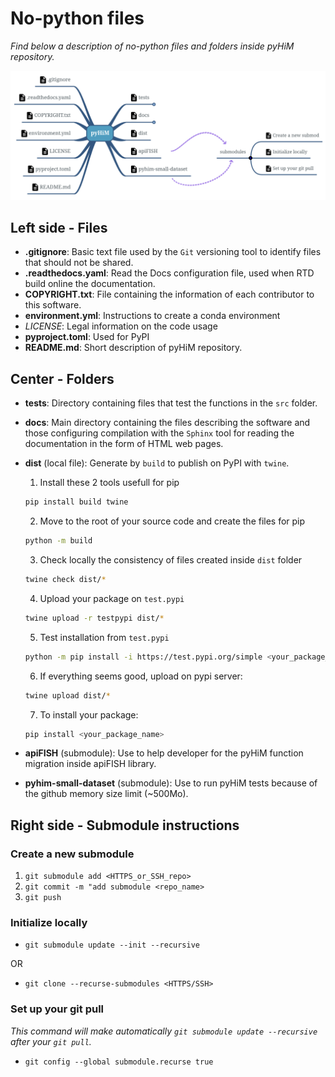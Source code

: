 # No-python files

*Find below a description of no-python files and  folders inside pyHiM repository.*

![diagram of high-level](../_static/contributor/none_python_files.png)

## Left side - Files
* **.gitignore**: Basic text file used by the `Git` versioning tool to identify files that should not be shared.
* **.readthedocs.yaml**: Read the Docs configuration file, used when RTD build online the documentation.
* **COPYRIGHT.txt**: File containing the information of each contributor to this software.
* **environment.yml**: Instructions to create a conda environment
* *LICENSE*: Legal information on the code usage
* **pyproject.toml**: Used for PyPI
* **README.md**: Short description of pyHiM repository.

## Center - Folders
* **tests**: Directory containing files that test the functions in the `src` folder.
* **docs**: Main directory containing the files describing the software and those configuring compilation with the `Sphinx` tool for reading the documentation in the form of HTML web pages.
* **dist** (local file): Generate by `build` to publish on PyPI with `twine`.
    1. Install these 2 tools usefull for pip
    ```bash
    pip install build twine
    ```
    2. Move to the root of your source code and create the files for pip
    ```bash
    python -m build
    ```
    3. Check locally the consistency of files created inside `dist` folder
    ```bash
    twine check dist/*
    ```
    4. Upload your package on `test.pypi`
    ```bash
    twine upload -r testpypi dist/*
    ```
    5. Test installation from `test.pypi`
    ```bash
    python -m pip install -i https://test.pypi.org/simple <your_package_name>
    ```
    6. If everything seems good, upload on pypi server:
    ```bash
    twine upload dist/*
    ```
    7. To install your package:
    ```bash
    pip install <your_package_name>
    ```

* **apiFISH** (submodule): Use to help developer for the pyHiM function migration inside apiFISH library.
* **pyhim-small-dataset** (submodule): Use to run pyHiM tests because of the github memory size limit (~500Mo).

## Right side - Submodule instructions
### Create a new submodule
1. `git submodule add <HTTPS_or_SSH_repo>`
2. `git commit -m "add submodule <repo_name>`
3. `git push`

### Initialize locally
* `git submodule update --init --recursive`

OR
* `git clone --recurse-submodules <HTTPS/SSH>`

### Set up your git pull
*This command will make automatically `git submodule update --recursive` after your `git pull`.*
* `git config --global submodule.recurse true`

